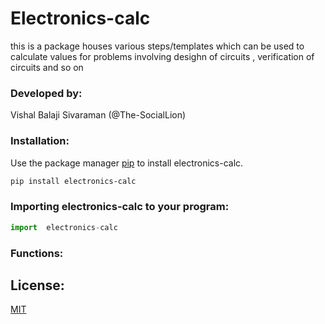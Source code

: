 # Electronics-calc
this is a package  houses various steps/templates which can be used to calculate values for problems involving desighn of circuits , verification of circuits and so on

### Developed by:

 Vishal Balaji Sivaraman (@The-SocialLion)

### Installation:

Use the package manager [pip](https://pip.pypa.io/en/stable/) to install electronics-calc.

```bash
pip install electronics-calc
```

### Importing  electronics-calc to your program:

```python
import  electronics-calc
```

### Functions:




## License:
[MIT](https://choosealicense.com/licenses/mit/)

